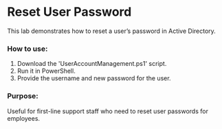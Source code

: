 # Reset User Password

This lab demonstrates how to reset a user’s password in Active Directory.

### How to use:
1. Download the 'UserAccountManagement.ps1' script.
2. Run it in PowerShell.
3. Provide the username and new password for the user.

### Purpose:
Useful for first-line support staff who need to reset user passwords for employees.

